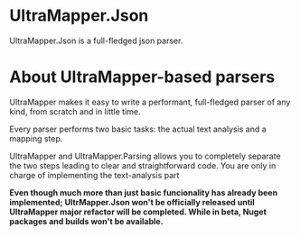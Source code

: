 # UltraMapper.Json

UltraMapper.Json is a full-fledged json parser.

# About UltraMapper-based parsers

UltraMapper makes it easy to write a performant, full-fledged parser of any kind, from scratch and in little time.

Every parser performs two basic tasks: the actual text analysis and a mapping step.

UltraMapper and UltraMapper.Parsing allows you to completely separate the two steps leading to clear and straightforward code. You are only in charge of implementing the text-analysis part

**Even though much more than just basic funcionality has already been implemented; UltrMapper.Json won't be officially released until UltraMapper major refactor will be completed. While in beta, Nuget packages and builds won't be available.**
